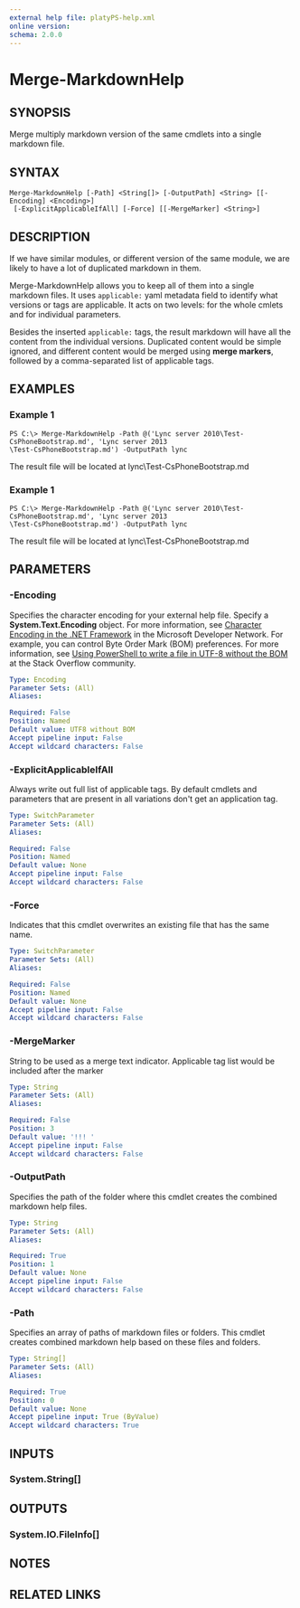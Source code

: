 ```yaml
---
external help file: platyPS-help.xml
online version: 
schema: 2.0.0
---
```


# Merge-MarkdownHelp

## SYNOPSIS
Merge multiply markdown version of the same cmdlets into a single markdown file.

## SYNTAX

```
Merge-MarkdownHelp [-Path] <String[]> [-OutputPath] <String> [[-Encoding] <Encoding>]
 [-ExplicitApplicableIfAll] [-Force] [[-MergeMarker] <String>]
```

## DESCRIPTION

If we have similar modules, or different version of the same module,
we are likely to have a lot of duplicated markdown in them.

Merge-MarkdownHelp allows you to keep all of them into a single markdown files.
It uses `applicable:` yaml metadata field to identify what versions or tags are applicable.
It acts on two levels: for the whole cmlets and for individual parameters.

Besides the inserted `applicable:` tags, the result markdown will have all the content from 
the individual versions.
Duplicated content would be simple ignored, and different content would be merged using **merge markers**,
followed by a comma-separated list of applicable tags.

## EXAMPLES

### Example 1
```
PS C:\> Merge-MarkdownHelp -Path @('Lync server 2010\Test-CsPhoneBootstrap.md', 'Lync server 2013
\Test-CsPhoneBootstrap.md') -OutputPath lync
```

The result file will be located at lync\Test-CsPhoneBootstrap.md

### Example 1
```
PS C:\> Merge-MarkdownHelp -Path @('Lync server 2010\Test-CsPhoneBootstrap.md', 'Lync server 2013
\Test-CsPhoneBootstrap.md') -OutputPath lync
```

The result file will be located at lync\Test-CsPhoneBootstrap.md

## PARAMETERS

### -Encoding
Specifies the character encoding for your external help file.
Specify a **System.Text.Encoding** object.
For more information, see [Character Encoding in the .NET Framework](https://msdn.microsoft.com/en-us/library/ms404377.aspx) in the Microsoft Developer Network.
For example, you can control Byte Order Mark (BOM) preferences.
For more information, see [Using PowerShell to write a file in UTF-8 without the BOM](http://stackoverflow.com/questions/5596982/using-powershell-to-write-a-file-in-utf-8-without-the-bom) at the Stack Overflow community.


```yaml
Type: Encoding
Parameter Sets: (All)
Aliases: 

Required: False
Position: Named
Default value: UTF8 without BOM
Accept pipeline input: False
Accept wildcard characters: False
```

### -ExplicitApplicableIfAll
Always write out full list of applicable tags.
By default cmdlets and parameters that are present in all variations don't get an application tag.

```yaml
Type: SwitchParameter
Parameter Sets: (All)
Aliases: 

Required: False
Position: Named
Default value: None
Accept pipeline input: False
Accept wildcard characters: False
```

### -Force
Indicates that this cmdlet overwrites an existing file that has the same name.

```yaml
Type: SwitchParameter
Parameter Sets: (All)
Aliases: 

Required: False
Position: Named
Default value: None
Accept pipeline input: False
Accept wildcard characters: False
```

### -MergeMarker
String to be used as a merge text indicator.
Applicable tag list would be included after the marker

```yaml
Type: String
Parameter Sets: (All)
Aliases: 

Required: False
Position: 3
Default value: '!!! '
Accept pipeline input: False
Accept wildcard characters: False
```

### -OutputPath
Specifies the path of the folder where this cmdlet creates the combined markdown help files.

```yaml
Type: String
Parameter Sets: (All)
Aliases: 

Required: True
Position: 1
Default value: None
Accept pipeline input: False
Accept wildcard characters: False
```

### -Path
Specifies an array of paths of markdown files or folders.
This cmdlet creates combined markdown help based on these files and folders.

```yaml
Type: String[]
Parameter Sets: (All)
Aliases: 

Required: True
Position: 0
Default value: None
Accept pipeline input: True (ByValue)
Accept wildcard characters: True
```

## INPUTS

### System.String[]


## OUTPUTS

### System.IO.FileInfo[]


## NOTES

## RELATED LINKS

